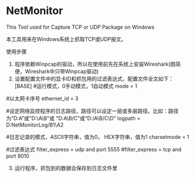 # NetMonitor
This Tool used for Capture TCP or UDP Package on Windows

本工具用来在Windows系统上抓取TCP或UDP报文。

使用步骤
1. 程序依赖Winpcap的驱动，所以在使用前先在系统上安装Wireshark(图简便，Wireshark中只带Winpcap驱动)
2. 设置配置文件中的显卡ID和抓包用的过滤表达式，配置文件全文如下：
[BASE]
#运行模式，0手动模式，1自动模式
mode = 1

#以太网卡序号
ethernet_id = 3

#设定网络监控程序的日志路径，路径可以设定一层或多层路径。比如：路径为“D:A”或"D:\A\B"或 "D:A\B/C"或“D:/A\B/C\D”
logpath = D:NetMonitorLog/B1\A2

#日志记录的模式，ASCII字符串，值为0， HEX字符串，值为1
charsetmode = 1

#过滤表达式
filter_express = udp and port 5555
#filter_express = tcp and port 9010

3. 运行程序，抓包到的数据会保存到日志文件里
